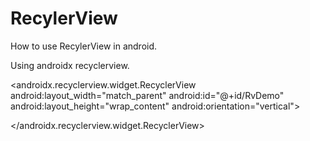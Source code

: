 # RecylerView
How to use RecylerView in android.

Using androidx recyclerview.

<androidx.recyclerview.widget.RecyclerView
        android:layout_width="match_parent"
        android:id="@+id/RvDemo"
        android:layout_height="wrap_content"
        android:orientation="vertical">
        
 </androidx.recyclerview.widget.RecyclerView>
 
